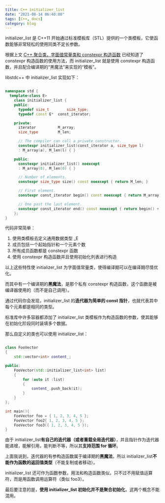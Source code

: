 ```yaml
---
title: C++ initializer_list
date: "2021-08-14 06:40:00"
tags: [C++, docs]
category: blog
---
```

initializer\_list 是 C++11 开始通过标准模板库（STL）提供的一个类模板，它使函数能够非常轻松的使用同类不定长参数。

<!-- more -->

根据上文 [C++ 聚合类，字面值常量类和 constexpr 构造函数](/blog/2021/08/13/Aggregate-class-and-constexpr-Constructor/) 已经知道了 constexpr 构造函数的使用方法，而 initializer\_list 就是使用 constexpr 构造函数，并且配合编译期的“黑魔法”来实现的“模板”。

libstdc++ 中 initializer\_list 实现如下：

```cpp

namespace std {
  template<class E>
    class initializer_list {
    public:
      typedef size_t 		size_type;
      typedef const E* 	const_iterator;

    private:
      iterator			M_array;
      size_type			M_len;

      // The compiler can call a private constructor.
      constexpr initializer_list(const_iterator a, size_type l)
      : M_array(a), M_len(l) { }

    public:
      constexpr initializer_list() noexcept
      : M_array(0), M_len(0) { }

      // Number of elements.
      constexpr size_type size() const noexcept { return M_len; }

      // First element.
      constexpr const_iterator begin() const noexcept { return M_array; }

      // One past the last element.
      constexpr const_iterator end() const noexcept { return begin() + size(); }
    };
}

```

代码非常简单：

1. 使用类模板去定义通用数据类型 \_E
2. 成员包括一个起始指针和一个元素个数
3. 所有成员函数都是 constexpr 函数
4. 使用 constexpr 构造函数并且使用初始化列表进行构造

以上这些特性使 initializer\_list 为字面值常量类，使得编译期可以在编译期尽情优化。

而其中有一个编译期的**黑魔法**，是那个私有 constexpr 构造函数，这个函数是被编译器使用的（而不是自己调用）。

通过代码你会发现，initializer\_list 的**迭代器为简单的 const 指针**，也就代表其中每个元素都是相同的类型。

标准库中许多容器都添加了 initializer\_list 类模板作为构造函数的参数，使其能够在初始化阶段同时装填多个数据。

那么自定义的类也可以使用 initializer\_list：

```cpp

class FooVector
{
    std::vector<int> content_;

public:
    FooVector(std::initializer_list<int> list)
    {
        for (auto it :list)
        {
            content_.push_back(it);
        }
    }
};

int main(){
    FooVector foo = { 1, 2, 3, 4, 5 };
    FooVector foo2{ 1, 2, 3, 4, 5 };
    FooVector foo3({ 1, 2, 3, 4, 5 });
}

```

由于 initializer\_list**有自己的迭代器（或者重载全局迭代器）**，并且指针作为迭代器能递增，能解引用，能判断不等，所以其**支持范围 for 循环**。

上面我说到，迭代器的有参构造函数属于编译期的**黑魔法**，所以 initializer\_list**不能作为函数的返回值类型**（不能复制或者移动）。

initializer\_list 还可作为函数参数，用法和构造函数类似，只不过不用赋值运算符，而是用函数调用运算符（类似 foo3）。

最后要注意的是，**使用 initializer\_list 初始化并不是聚合初始化**，这两个概念不能混用。
